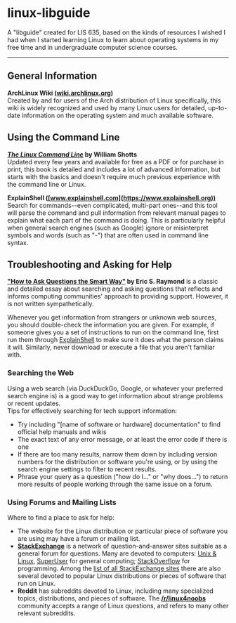 # linux-libguide
A "libguide" created for LIS 635, based on the kinds of resources I wished I had when I started learning Linux to learn about operating systems in my free time and in undergraduate computer science courses.
* * *
## General Information
**ArchLinux Wiki ([wiki.archlinux.org](https://wiki.archlinux.org))**  
Created by and for users of the Arch distribution of Linux specifically, this wiki is widely recognized and used by many Linux users for detailed, up-to-date information on the operating system and much available software.

## Using the Command Line
**[_The Linux Command Line_](https://linuxcommand.org/tlcl.php) by William Shotts**  
Updated every few years and available for free as a PDF or for purchase in print, this book is detailed and includes a lot of advanced information, but starts with the basics and doesn't require much previous experience with the command line or Linux.

**ExplainShell ([www.explainshell.com](https://www.explainshell.org))**  
Search for commands--even complicated, multi-part ones--and this tool will parse the command and pull information from relevant manual pages to explain what each part of the command is doing. This is particularly helpful when general search engines (such as Google) ignore or misinterpret symbols and words (such as "-") that are often used in command line syntax.

## Troubleshooting and Asking for Help
**["How to Ask Questions the Smart Way"](http://catb.org/~esr/faqs/smart-questions.html) by Eric S. Raymond** is a classic and detailed essay about searching and asking questions that reflects and informs computing communities' approach to providing support. However, it is not written sympathetically.

Whenever you get information from strangers or unknown web sources, you should double-check the information you are given. For example, if someone gives you a set of instructions to run on the command line, first run them through [ExplainShell](https://www.explainshell.com) to make sure it does what the person claims it will. Similarly, never download or execute a file that you aren't familiar with.

### Searching the Web
Using a web search (via DuckDuckGo, Google, or whatever your preferred search engine is) is a good way to get information about strange problems or recent updates.  
Tips for effectively searching for tech support information:
* Try including "[name of software or hardware] documentation" to find  official help manuals and wikis
* The exact text of any error message, or at least the error code if there is one
* If there are too many results, narrow them down by including version numbers for the distribution or software you're using, or by using the search engine settings to filter to recent results.
* Phrase your query as a question ("how do I..." or "why does...") to return more results of people working through the same issue on a forum.  

### Using Forums and Mailing Lists

Where to find a place to ask for help:
* The website for the Linux distribution or particular piece of software you are using may have a forum or mailing list.
* **[StackExchange](https://stackexchange.com/)** is a network of question-and-answer sites suitable as a general forum for questions. Many are devoted to computers: [Unix & Linux](https://unix.stackexchange.com/), [SuperUser](https://superuser.com/) for general computing; [StackOverflow](https://stackoverflow.com/) for programming. Among the [list of all StackExchange sites](https://stackexchange.com/sites#) there are also several devoted to popular Linux distributions or pieces of software that run on Linux.
* **Reddit** has subreddits devoted to Linux, including many specialized topics, distributions, and pieces of software. The **[/r/linux4noobs](https://www.reddit.com/r/linux4noobs/)** community accepts a range of Linux questions, and refers to many other relevant subreddits.


